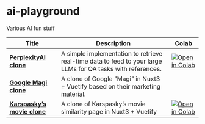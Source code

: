 # ai-playground

Various AI fun stuff

|Title | Description |Colab |
|-|-|-|
|<b>[PerplexityAI clone](perplexity-clone/)</b>| A simple implementation to retrieve real-time data to feed to your large LLMs for QA tasks with references. | [![Open in Colab](https://colab.research.google.com/assets/colab-badge.svg)](https://colab.research.google.com/github/mklarqvist/ai-playground/blob/main/perplexity-clone/perplexity_clone.ipynb)
|<b>[Google Magi clone](google-magi-clone/)</b>| A clone of Google "Magi" in Nuxt3 + Vuetify based on their marketing material.| |
|<b>[Karspasky’s movie clone](movie-embeddings/)</b>| A clone of Karspasky’s movie similarity page in Nuxt3 + Vuetify | [![Open in Colab](https://colab.research.google.com/assets/colab-badge.svg)](https://colab.research.google.com/github/mklarqvist/ai-playground/blob/main/movie-embeddings/preprocessing/tmbd_id_review.ipynb)